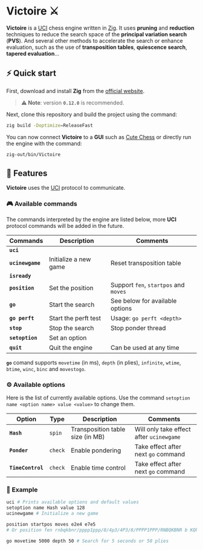 # Victoire ⚔️

**Victoire** is a [UCI](https://github.com/nomemory/uci-protocol-specification) chess engine written in [Zig](https://ziglang.org/). It uses **pruning** and **reduction** techniques to reduce the search space of the **principal variation search** (**PVS**). And several other methods to accelerate the search or enhance evaluation, such as the use of **transposition tables**, **quiescence search**, **tapered evaluation**...

## ⚡️ Quick start

First, download and install **Zig** from the [official website](https://ziglang.org/download/).

> **⚠️ Note**: version **`0.12.0`** is recommended.

Next, clone this repository and build the project using the command:

```bash
zig build -Doptimize=ReleaseFast
```

You can now connect **Victoire** to a **GUI** such as [Cute Chess](https://github.com/cutechess/cutechess) or directly run the engine with the command:

```bash
zig-out/bin/Victoire
```

## 🌟 Features

**Victoire** uses the [UCI](https://github.com/nomemory/uci-protocol-specification) protocol to communicate.

### 🎮 Available commands

The commands interpreted by the engine are listed below, more **UCI** protocol commands will be added in the future.

| **Commands**     | **Description**       | **Comments**                                      |
|------------------|-----------------------|---------------------------------------------------|
| **`uci`**        |                       |                                                   |
| **`ucinewgame`** | Initialize a new game | Reset transposition table                         |
| **`isready`**    |                       |                                                   |
| **`position`**   | Set the position      | Support `fen`, `startpos` and `moves`             |
| **`go`**         | Start the search      | See below for available options                   |
| **`go perft`**   | Start the perft test  | Usage: `go perft <depth>`                         |
| **`stop`**       | Stop the search       | Stop ponder thread                                |
| **`setoption`**  | Set an option         |                                                   |
| **`quit`**       | Quit the engine       | Can be used at any time                           |

**`go`** comand supports `movetime` (in ms), `depth` (in plies), `infinite`, `wtime`, `btime`, `winc`, `binc` and `movestogo`.

### ⚙️ Available options

Here is the list of currently available options. Use the command `setoption name <option name> value <value>` to change them.

| **Option**        | **Type** | **Description**                  | **Comments**                             |
|-------------------|----------|----------------------------------|------------------------------------------|
| **`Hash`**        | `spin`   | Transposition table size (in MB) | Will only take effect after `ucinewgame` |
| **`Ponder`**      | `check`  | Enable pondering                 | Take effect after next `go` command      |
| **`TimeControl`** | `check`  | Enable time control              | Take effect after next `go` command      |

### 📝 Example

```bash
uci # Prints available options and default values
setoption name Hash value 128
ucinewgame # Initialize a new game

position startpos moves e2e4 e7e5
# Or position fen rnbqkbnr/pppp1ppp/8/4p3/4P3/8/PPPP1PPP/RNBQKBNR b KQkq -

go movetime 5000 depth 50 # Search for 5 seconds or 50 plies
```
